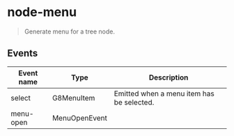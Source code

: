 # node-menu

> Generate menu for a tree node.

## Events

| Event name | Type          | Description                               |
| ---------- | ------------- | ----------------------------------------- |
| select     | G8MenuItem    | Emitted when a menu item has be selected. |
| menu-open  | MenuOpenEvent |
